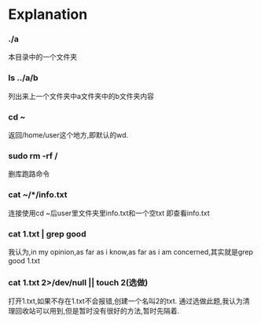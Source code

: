 # Explanation
### ./a     
本目录中的一个文件夹
### ls ../a/b     
列出来上一个文件夹中a文件夹中的b文件夹内容    
### cd ~
返回/home/user这个地方,即默认的wd.
### sudo rm -rf /
删库跑路命令
### cat ~/*/info.txt
连接使用cd ~后user里文件夹里info.txt和一个空txt 即查看info.txt
### cat 1.txt | grep good
我认为,in my opinion,as far as i know,as far as i am concerned,其实就是grep good 1.txt
### cat 1.txt 2>/dev/null || touch 2(选做)
打开1.txt,如果不存在1.txt不会报错,创建一个名叫2的txt.
通过选做此题,我认为清理回收站可以用到,但是暂时没有很好的方法,暂时先隔着.
